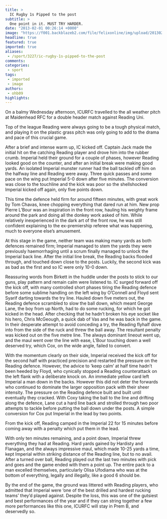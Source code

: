 ```yaml
---
title: >
  IC Rugby 1s Pipped to the post
subtitle: >
  One point in it. MUST TRY HARDER.
date: "2013-02-01 00:26:14 +0000"
image: "https://f001.backblazeb2.com/file/felixonline/img/upload/201302010026-tna08-rugger.jpg"
headline: true
featured: true
imported: true
aliases:
 - /sport/3227/ic-rugby-1s-pipped-to-the-post
comments:
categories:
 - sport
tags:
 - imported
 - image
authors:
 - ohb09
highlights:
---
```


On a balmy Wednesday afternoon, ICURFC travelled to the all weather pitch at Maidenhead RFC for a double header match against Reading Uni.

Top of the league Reading were always going to be a tough physical match, and playing it on the plastic grass pitch was only going to add to the drama and pace of this crucial game.

After a brief and intense warm up, IC kicked off. Captain Jack made the initial hit on the catching Reading player and drove him into the rubber crumb. Imperial held their ground for a couple of phases, however Reading looked good on the counter, and after an initial break were making good yards.
 An isolated Imperial munster runner had the ball tackled off him on the halfway line and Reading were away. Three quick passes and some pace on the wing put Imperial 5-0 down after five minutes. The conversion was close to the touchline and the kick was poor so the shellshocked Imperial kicked off again, only five points down.

This time the defence held firm for around fifteen minutes, with great work by Tom Chavas, knee chopping everything that dared run at him. New prop Pierre L’Bour was an inspiration in the front row, hauling his weighty frame around the park and doing all the donkey work asked of him. While relatively inexperienced in the dark art of the front row, he was still confident explaining to the ex-premiership referee what was happening, much to everyone else’s amusement.

At this stage in the game, neither team was making many yards as both defences remained firm; Imperial managed to stem the yards they were previously haemorrhaging until a scrum finally managed to unlock the Imperial back line. After the initial line break, the Reading backs flooded through, and touched down close to the posts. Luckily, the second kick was as bad as the first and so IC were only 10-0 down.

Reassuring words from Birkett in the huddle under the posts to stick to our guns, play pattern and remain calm were listened to. IC surged forward off the kick off, with many controlled short phases tiring the Reading defence before some sublime handling on the left wing by O’Connell and Floyd sent Syarif darting towards the try line. Hauled down five meters out, the Reading defence scrambled to slow the ball down, which meant George Lane, the boy from up North, had to do some rucking, for which he got kicked in the head. After checking that he hadn’t broken his eye socket like his hero, Chris McGeough, a quick dab of Vas and he was back in the game. In their desperate attempt to avoid conceding a try, the Reading flyhalf dove into from the side of the ruck and threw the ball away. The resultant penalty was kicked out on the five metre line. The always dominant lineout went up, and the maul went over the line with ease, L’Bour touching down a well deserved try, which Cox, on the wide angle, failed to convert.

With the momentum clearly on their side, Imperial received the kick off for the second half with practiced precision and restarted the pressure on the Reading defence. However, the advice to ‘keep calm’ at half time hadn’t been heeded by Floyd, who cynically stopped a Reading counterattack on the left flank with a deliberate knock on. An immediate yellow card left Imperial a man down in the backs. However this did not deter the forwards who continued to dominate the larger opposition pack with their sheer intensity. The pressure on the Reading defence built and built until eventually they cracked. With Coxy taking the ball to the line and drifting along the defence, Lane cut a hard line back and strolled through two poor attempts to tackle before putting the ball down under the posts. A simple conversion for Cox put Imperial in the lead by two points.

From the kick off, Reading camped in the Imperial 22 for 15 minutes before coming away with a penalty which put them in the lead.

With only ten minutes remaining, and a point down, Imperial threw everything they had at Reading. Hard yards gained by Hardisty and Flanagan, and the always impressive maul, which made 10-25 yards a time, kept Imperial within striking distance of the Reading line, but to no avail. After a turned over ball, Reading played out the last two minutes with pick and goes and the game ended with them a point up. The entire pack to a man excelled themselves, particularly Olisa Ufodiama who was at the bottom of everything, legally and illegally, like a good 6 should be.

By the end of the game, the ground was littered with Reading players, who admitted that Imperial were ‘one of the best drilled and hardest rucking teams’ they’d played against. Despite the loss, this was one of the gutsiest and best performances of the year and if they can string together a few more performances like this one, ICURFC will stay in Prem B, and deservedly so.
